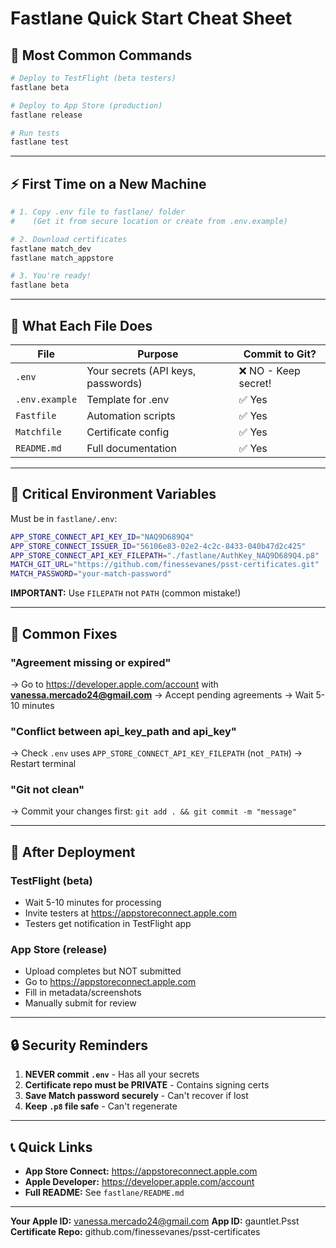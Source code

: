# Fastlane Quick Start Cheat Sheet

## 🚀 Most Common Commands

```bash
# Deploy to TestFlight (beta testers)
fastlane beta

# Deploy to App Store (production)
fastlane release

# Run tests
fastlane test
```

---

## ⚡ First Time on a New Machine

```bash
# 1. Copy .env file to fastlane/ folder
#    (Get it from secure location or create from .env.example)

# 2. Download certificates
fastlane match_dev
fastlane match_appstore

# 3. You're ready!
fastlane beta
```

---

## 📝 What Each File Does

| File | Purpose | Commit to Git? |
|------|---------|----------------|
| `.env` | Your secrets (API keys, passwords) | ❌ NO - Keep secret! |
| `.env.example` | Template for .env | ✅ Yes |
| `Fastfile` | Automation scripts | ✅ Yes |
| `Matchfile` | Certificate config | ✅ Yes |
| `README.md` | Full documentation | ✅ Yes |

---

## 🔑 Critical Environment Variables

Must be in `fastlane/.env`:

```bash
APP_STORE_CONNECT_API_KEY_ID="NAQ9D689Q4"
APP_STORE_CONNECT_ISSUER_ID="56106e83-02e2-4c2c-8433-040b47d2c425"
APP_STORE_CONNECT_API_KEY_FILEPATH="./fastlane/AuthKey_NAQ9D689Q4.p8"
MATCH_GIT_URL="https://github.com/finessevanes/psst-certificates.git"
MATCH_PASSWORD="your-match-password"
```

**IMPORTANT:** Use `FILEPATH` not `PATH` (common mistake!)

---

## 🔧 Common Fixes

### "Agreement missing or expired"
→ Go to https://developer.apple.com/account with **vanessa.mercado24@gmail.com**
→ Accept pending agreements
→ Wait 5-10 minutes

### "Conflict between api_key_path and api_key"
→ Check `.env` uses `APP_STORE_CONNECT_API_KEY_FILEPATH` (not `_PATH`)
→ Restart terminal

### "Git not clean"
→ Commit your changes first: `git add . && git commit -m "message"`

---

## 📱 After Deployment

### TestFlight (beta)
- Wait 5-10 minutes for processing
- Invite testers at https://appstoreconnect.apple.com
- Testers get notification in TestFlight app

### App Store (release)
- Upload completes but NOT submitted
- Go to https://appstoreconnect.apple.com
- Fill in metadata/screenshots
- Manually submit for review

---

## 🔒 Security Reminders

1. **NEVER commit `.env`** - Has all your secrets
2. **Certificate repo must be PRIVATE** - Contains signing certs
3. **Save Match password securely** - Can't recover if lost
4. **Keep `.p8` file safe** - Can't regenerate

---

## 📞 Quick Links

- **App Store Connect:** https://appstoreconnect.apple.com
- **Apple Developer:** https://developer.apple.com/account
- **Full README:** See `fastlane/README.md`

---

**Your Apple ID:** vanessa.mercado24@gmail.com
**App ID:** gauntlet.Psst
**Certificate Repo:** github.com/finessevanes/psst-certificates
